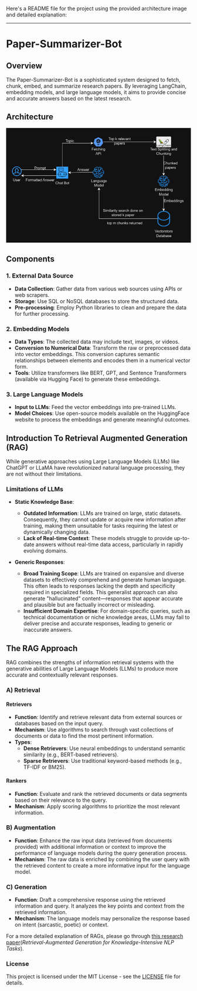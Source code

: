Here's a README file for the project using the provided architecture image and detailed explanation:

---

# Paper-Summarizer-Bot

## Overview

The Paper-Summarizer-Bot is a sophisticated system designed to fetch, chunk, embed, and summarize research papers. By leveraging LangChain, embedding models, and large language models, it aims to provide concise and accurate answers based on the latest research.

## Architecture

![Architecture](./images/architecture.png)

## Components

### 1. External Data Source
- **Data Collection**: Gather data from various web sources using APIs or web scrapers.
- **Storage**: Use SQL or NoSQL databases to store the structured data.
- **Pre-processing**: Employ Python libraries to clean and prepare the data for further processing.

### 2. Embedding Models
- **Data Types**: The collected data may include text, images, or videos.
- **Conversion to Numerical Data**: Transform the raw or preprocessed data into vector embeddings. This conversion captures semantic relationships between elements and encodes them in a numerical vector form.
- **Tools**: Utilize transformers like BERT, GPT, and Sentence Transformers (available via Hugging Face) to generate these embeddings.

### 3. Large Language Models
- **Input to LLMs**: Feed the vector embeddings into pre-trained LLMs.
- **Model Choices**: Use open-source models available on the HuggingFace website to process the embeddings and generate meaningful outcomes.

## Introduction To Retrieval Augmented Generation (RAG)

While generative approaches using Large Language Models (LLMs) like ChatGPT or LLaMA have revolutionized natural language processing, they are not without their limitations.

### Limitations of LLMs

- **Static Knowledge Base**:
  - **Outdated Information**: LLMs are trained on large, static datasets. Consequently, they cannot update or acquire new information after training, making them unsuitable for tasks requiring the latest or dynamically changing data.
  - **Lack of Real-time Context**: These models struggle to provide up-to-date answers without real-time data access, particularly in rapidly evolving domains.
  
- **Generic Responses**:
  - **Broad Training Scope**: LLMs are trained on expansive and diverse datasets to effectively comprehend and generate human language. This often leads to responses lacking the depth and specificity required in specialized fields. This generalist approach can also generate "hallucinated" content—responses that appear accurate and plausible but are factually incorrect or misleading.
  - **Insufficient Domain Expertise**: For domain-specific queries, such as technical documentation or niche knowledge areas, LLMs may fail to deliver precise and accurate responses, leading to generic or inaccurate answers.

## The RAG Approach

RAG combines the strengths of information retrieval systems with the generative abilities of Large Language Models (LLMs) to produce more accurate and contextually relevant responses.

### A) Retrieval

#### Retrievers
- **Function**: Identify and retrieve relevant data from external sources or databases based on the input query.
- **Mechanism**: Use algorithms to search through vast collections of documents or data to find the most pertinent information.
- **Types**:
  - **Dense Retrievers**: Use neural embeddings to understand semantic similarity (e.g., BERT-based retrievers).
  - **Sparse Retrievers**: Use traditional keyword-based methods (e.g., TF-IDF or BM25).

#### Rankers
- **Function**: Evaluate and rank the retrieved documents or data segments based on their relevance to the query.
- **Mechanism**: Apply scoring algorithms to prioritize the most relevant information.

### B) Augmentation

- **Function**: Enhance the raw input data (retrieved from documents provided) with additional information or context to improve the performance of language models during the query generation process.
- **Mechanism**: The raw data is enriched by combining the user query with the retrieved content to create a more informative input for the language model.

### C) Generation

- **Function**: Draft a comprehensive response using the retrieved information and query. It analyzes the key points and context from the retrieved information.
- **Mechanism**: The language models may personalize the response based on intent (sarcastic, poetic) or context.

For a more detailed explanation of RAGs, please go through [this research paper](https://arxiv.org/abs/2005.11401)(*Retrieval-Augmented Generation for Knowledge-Intensive NLP Tasks*).

### License

This project is licensed under the MIT License - see the [LICENSE](LICENSE) file for details.
